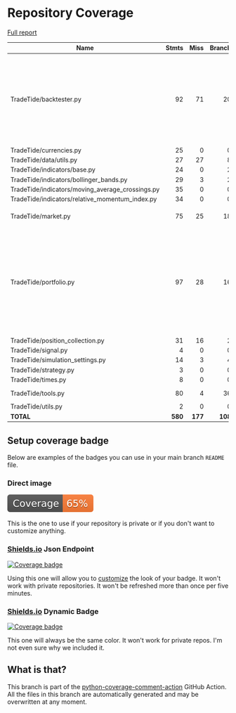 # Repository Coverage

[Full report](https://htmlpreview.github.io/?https://github.com/MartinPdeS/TradeTide/blob/python-coverage-comment-action-data/htmlcov/index.html)

| Name                                               |    Stmts |     Miss |   Branch |   BrPart |   Cover |   Missing |
|--------------------------------------------------- | -------: | -------: | -------: | -------: | ------: | --------: |
| TradeTide/backtester.py                            |       92 |       71 |       20 |        0 |     19% |33-44, 63-88, 94-133, 138-181, 186-224, 229-266, 271-291 |
| TradeTide/currencies.py                            |       25 |        0 |        0 |        0 |    100% |           |
| TradeTide/data/utils.py                            |       27 |       27 |        8 |        0 |      0% |      1-73 |
| TradeTide/indicators/base.py                       |       24 |        0 |        2 |        0 |    100% |           |
| TradeTide/indicators/bollinger\_bands.py           |       29 |        3 |        2 |        1 |     87% |     61-75 |
| TradeTide/indicators/moving\_average\_crossings.py |       35 |        0 |        0 |        0 |    100% |           |
| TradeTide/indicators/relative\_momentum\_index.py  |       34 |        0 |        0 |        0 |    100% |           |
| TradeTide/market.py                                |       75 |       25 |       18 |        1 |     57% |26-52, 221-228 |
| TradeTide/portfolio.py                             |       97 |       28 |       16 |        1 |     69% |56->exit, 177-186, 198-201, 213-214, 226-232, 245-250, 261-294 |
| TradeTide/position\_collection.py                  |       31 |       16 |        2 |        0 |     45% |     48-88 |
| TradeTide/signal.py                                |        4 |        0 |        0 |        0 |    100% |           |
| TradeTide/simulation\_settings.py                  |       14 |        3 |        4 |        0 |     72% |     17-19 |
| TradeTide/strategy.py                              |        3 |        0 |        0 |        0 |    100% |           |
| TradeTide/times.py                                 |        8 |        0 |        0 |        0 |    100% |           |
| TradeTide/tools.py                                 |       80 |        4 |       36 |        3 |     94% |24-25, 28, 69 |
| TradeTide/utils.py                                 |        2 |        0 |        0 |        0 |    100% |           |
|                                          **TOTAL** |  **580** |  **177** |  **108** |    **6** | **66%** |           |


## Setup coverage badge

Below are examples of the badges you can use in your main branch `README` file.

### Direct image

[![Coverage badge](https://raw.githubusercontent.com/MartinPdeS/TradeTide/python-coverage-comment-action-data/badge.svg)](https://htmlpreview.github.io/?https://github.com/MartinPdeS/TradeTide/blob/python-coverage-comment-action-data/htmlcov/index.html)

This is the one to use if your repository is private or if you don't want to customize anything.

### [Shields.io](https://shields.io) Json Endpoint

[![Coverage badge](https://img.shields.io/endpoint?url=https://raw.githubusercontent.com/MartinPdeS/TradeTide/python-coverage-comment-action-data/endpoint.json)](https://htmlpreview.github.io/?https://github.com/MartinPdeS/TradeTide/blob/python-coverage-comment-action-data/htmlcov/index.html)

Using this one will allow you to [customize](https://shields.io/endpoint) the look of your badge.
It won't work with private repositories. It won't be refreshed more than once per five minutes.

### [Shields.io](https://shields.io) Dynamic Badge

[![Coverage badge](https://img.shields.io/badge/dynamic/json?color=brightgreen&label=coverage&query=%24.message&url=https%3A%2F%2Fraw.githubusercontent.com%2FMartinPdeS%2FTradeTide%2Fpython-coverage-comment-action-data%2Fendpoint.json)](https://htmlpreview.github.io/?https://github.com/MartinPdeS/TradeTide/blob/python-coverage-comment-action-data/htmlcov/index.html)

This one will always be the same color. It won't work for private repos. I'm not even sure why we included it.

## What is that?

This branch is part of the
[python-coverage-comment-action](https://github.com/marketplace/actions/python-coverage-comment)
GitHub Action. All the files in this branch are automatically generated and may be
overwritten at any moment.